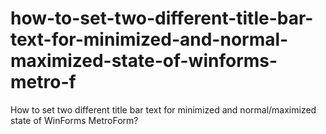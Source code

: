 # how-to-set-two-different-title-bar-text-for-minimized-and-normal-maximized-state-of-winforms-metro-f
How to set two different title bar text for minimized and normal/maximized state of WinForms MetroForm?
